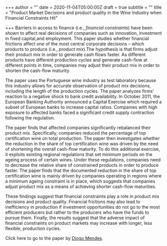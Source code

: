 +++
author = ""
date = 2020-11-04T05:00:00Z
draft = true
subtitle = ""
title = "Product Market Decisions and product quality in the Wine Industry when Financial Constraints Hit"

+++
Barriers in access to finance (i.e., _financial constraints_) have been shown to affect real decisions of companies such as innovation, investment in fixed capital,and employment. This paper studies whether financial frictions affect one of the most central corporate decisions – which products to produce (i.e., _product mix_).The hypothesis is that firms adjust their product mix in order to generate cash flows faster. As different products have different production cycles and generate cash-flow at different points in time, companies may adjust their product mix in order to shorten the cash-flow maturity.

The paper uses the Portuguese wine industry as test laboratory because this industry allows for accurate observation of product mix decisions, including the length of the production cycles. The paper analyzes firms’ reaction to a negative shock to bank credit availability. In October 2011, the European Banking Authority announced a Capital Exercise which required a subset of European banks to increase capital ratios. Companies with high exposure to affected banks faced a significant credit supply contraction following the regulation.

The paper finds that affected companies significantly rebalanced their product mix. Specifically, companies reduced the percentage of top certification wine on total production. The paper then investigates whether the reduction in the share of top certification wine was driven by the need of shortening the overall cash-flow maturity. To do this additional exercise, it exploits existing regional regulations that set minimum periods on the ageing process of certain wines. Under these regulations, companies need to decrease the relative share of constrained products in order to produce faster. The paper finds that the documented reduction in the share of top certification wine is mainly driven by companies operating in regions where a minimum ageing constraint is in place, which suggests that companies adjust product mix as a means of achieving shorter cash-flow maturities.

These findings suggest that financial constraints play a role in product mix decisions and product quality. Financial frictions may also lead to inefficiency in production if investment opportunities do not go to the most efficient producers but rather to the producers who have the funds to pursue them. Finally, the results suggest that the adverse impact of financial constraints on product markets may increase with longer, less flexible, production cycles.

Click here to go to the paper by [Diogo Mendes](https://papers.ssrn.com/sol3/papers.cfm?abstract_id=3596061).